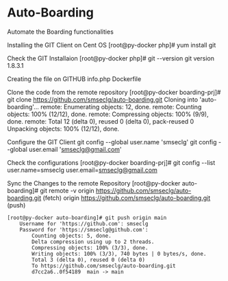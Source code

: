 # Auto-Boarding
Automate the Boarding functionalities

Installing the GIT Client on Cent OS
	[root@py-docker php]# yum install git

Check the GIT Installaion
	[root@py-docker php]# git --version
		git version 1.8.3.1

Creating the file on GITHUB
	info.php
	Dockerfile

Clone the code from the remote repository
	[root@py-docker boarding-prj]# git clone https://github.com/smseclg/auto-boarding.git
		Cloning into 'auto-boarding'...
		remote: Enumerating objects: 12, done.
		remote: Counting objects: 100% (12/12), done.
		remote: Compressing objects: 100% (9/9), done.
		remote: Total 12 (delta 0), reused 0 (delta 0), pack-reused 0
		Unpacking objects: 100% (12/12), done.

Configure the GIT Client 
	git config --global user.name 'smseclg'
	git config --global user.email 'smseclg@gmail.com'

Check the configurations
	[root@py-docker boarding-prj]# git config --list
		user.name=smseclg
		user.email=smseclg@gmail.com

Sync the Changes to the remote Repository
	[root@py-docker auto-boarding]# git remote -v
		origin  https://github.com/smseclg/auto-boarding.git (fetch)
		origin  https://github.com/smseclg/auto-boarding.git (push)

	[root@py-docker auto-boarding]# git push origin main
		Username for 'https://github.com': smseclg
		Password for 'https://smseclg@github.com':
			Counting objects: 5, done.
			Delta compression using up to 2 threads.
			Compressing objects: 100% (3/3), done.
			Writing objects: 100% (3/3), 740 bytes | 0 bytes/s, done.
			Total 3 (delta 0), reused 0 (delta 0)
			To https://github.com/smseclg/auto-boarding.git
   			d7cc2a6..0f54189  main -> main

